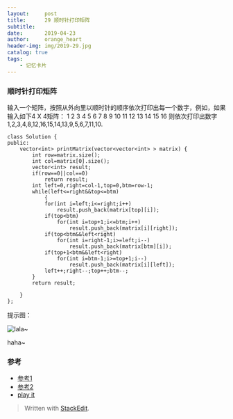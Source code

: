 ```yaml
---
layout:     post
title:      29 顺时针打印矩阵
subtitle: 
date:       2019-04-23
author:     orange_heart
header-img: img/2019-29.jpg
catalog: true
tags:
    - 记忆卡片
---
```


### 顺时针打印矩阵

输入一个矩阵，按照从外向里以顺时针的顺序依次打印出每一个数字，例如，如果输入如下4 X 4矩阵： 1 2 3 4 5 6 7 8 9 10 11 12 13 14 15 16 则依次打印出数字1,2,3,4,8,12,16,15,14,13,9,5,6,7,11,10.

```objc
class Solution {
public:
    vector<int> printMatrix(vector<vector<int> > matrix) {
        int row=matrix.size();
        int col=matrix[0].size();
        vector<int> result;
        if(row==0||col==0)
            return result;
        int left=0,right=col-1,top=0,btm=row-1;
        while(left<=right&&top<=btm)
            {
            for(int i=left;i<=right;i++)
                result.push_back(matrix[top][i]);
            if(top<btm)
                for(int i=top+1;i<=btm;i++)
                    result.push_back(matrix[i][right]);
            if(top<btm&&left<right)
                for(int i=right-1;i>=left;i--)
                    result.push_back(matrix[btm][i]);
            if(top+1<btm&&left<right)
                for(int i=btm-1;i>=top+1;i--)
                    result.push_back(matrix[i][left]);
            left++;right--;top++;btm--;
        }
        return result;

    }
};
```

提示图：


![lala~](http://i64.tinypic.com/16gjxck.jpg)


haha~

### 参考

- [参考1](https://github.com/zhedahht/CodingInterviewChinese2)
- [参考2](https://github.com/gatieme/CodingInterviews)
- [play it](https://www.nowcoder.com/practice/ff05d44dfdb04e1d83bdbdab320efbcb?tpId=13&tqId=11211&tPage=3&rp=1&ru=%2Fta%2Fcoding-interviews&qru=%2Fta%2Fcoding-interviews%2Fquestion-ranking)



> Written with [StackEdit](https://stackedit.io/).

<head>
    <script src="https://cdn.mathjax.org/mathjax/latest/MathJax.js?config=TeX-AMS-MML_HTMLorMML" type="text/javascript"></script>
    <script type="text/x-mathjax-config">
        MathJax.Hub.Config({
            tex2jax: {
            skipTags: ['script', 'noscript', 'style', 'textarea', 'pre'],
            inlineMath: [['$','$']]
            }
        });
    </script>
</head>
<!--stackedit_data:
eyJoaXN0b3J5IjpbNjk4MDQ1OTY5LC03NzIzNzU3NzMsLTE1Nz
c2Njk2NSwtMTkwNjgyODQ5NSwtMTA3MjY1NTQ2OSwtODAxMDMz
OTQ3LC0xNjQ5MDUxNTUzLDIxNDEzMTk0MzVdfQ==
-->